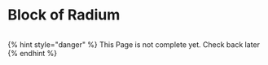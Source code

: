 # Block of Radium

<figure><img src="https://github.com/user-attachments/assets/fe0ea111-53b9-4b17-afed-e5873cf4a3a7" alt=""><figcaption></figcaption></figure>

{% hint style="danger" %}
This Page is not complete yet. Check back later
{% endhint %}

